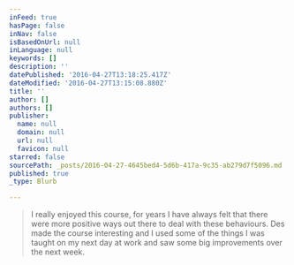 ```yaml
---
inFeed: true
hasPage: false
inNav: false
isBasedOnUrl: null
inLanguage: null
keywords: []
description: ''
datePublished: '2016-04-27T13:18:25.417Z'
dateModified: '2016-04-27T13:15:08.880Z'
title: ''
author: []
authors: []
publisher:
  name: null
  domain: null
  url: null
  favicon: null
starred: false
sourcePath: _posts/2016-04-27-4645bed4-5d6b-417a-9c35-ab279d7f5096.md
published: true
_type: Blurb

---
```

> I really enjoyed this course, for years I have always felt that there were more positive ways out there to deal with these behaviours. Des made the course interesting and I used some of the things I was taught on my next day at work and saw some big improvements over the next week.